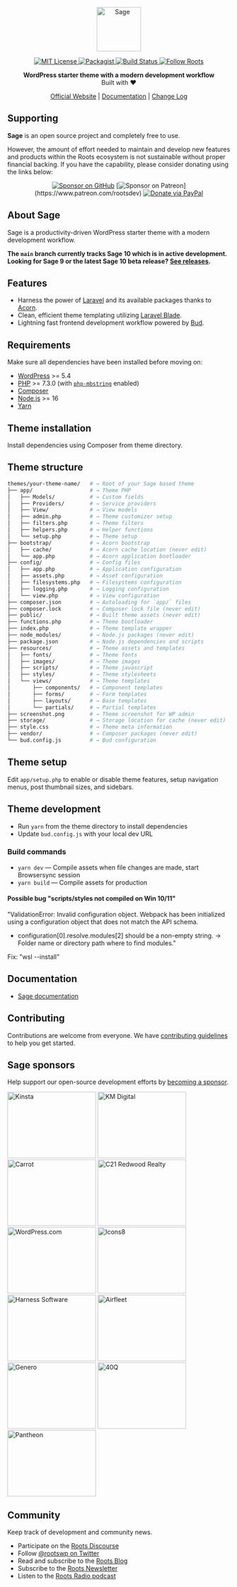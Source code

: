 <p align="center">
  <a href="https://roots.io/sage/">
    <img alt="Sage" src="https://cdn.roots.io/app/uploads/logo-sage.svg" height="100">
  </a>
</p>

<p align="center">
  <a href="LICENSE.md">
    <img alt="MIT License" src="https://img.shields.io/github/license/roots/sage?color=%23525ddc&style=flat-square" />
  </a>

  <a href="https://packagist.org/packages/roots/sage">
    <img alt="Packagist" src="https://img.shields.io/packagist/v/roots/sage.svg?style=flat-square" />
  </a>

  <a href="https://github.com/roots/sage/actions">
    <img alt="Build Status" src="https://img.shields.io/github/workflow/status/roots/sage/Main?style=flat-square" />
  </a>

  <a href="https://twitter.com/rootswp">
    <img alt="Follow Roots" src="https://img.shields.io/twitter/follow/rootswp.svg?style=flat-square&color=1da1f2" />
  </a>
</p>

<p align="center">
  <strong>WordPress starter theme with a modern development workflow</strong>
  <br />
  Built with ❤️
</p>

<p align="center">
  <a href="https://roots.io">Official Website</a> | <a href="https://docs.roots.io/sage/10.x/installation/">Documentation</a> | <a href="CHANGELOG.md">Change Log</a>
</p>

## Supporting

**Sage** is an open source project and completely free to use.

However, the amount of effort needed to maintain and develop new features and products within the Roots ecosystem is not sustainable without proper financial backing. If you have the capability, please consider donating using the links below:

<div align="center">

[![Sponsor on GitHub](https://img.shields.io/static/v1?label=sponsor&message=%E2%9D%A4&logo=GitHub)](https://github.com/sponsors/roots)
[![Sponsor on Patreon](https://img.shields.io/badge/sponsor-patreon-orange.svg?style=flat-square&logo=patreon")](https://www.patreon.com/rootsdev)
[![Donate via PayPal](https://img.shields.io/badge/donate-paypal-blue.svg?style=flat-square&logo=paypal)](https://www.paypal.me/rootsdev)

</div>

## About Sage

Sage is a productivity-driven WordPress starter theme with a modern development workflow.

**The `main` branch currently tracks Sage 10 which is in active development. Looking for Sage 9 or the latest Sage 10 beta release? [See releases](https://github.com/roots/sage/releases).**

## Features

- Harness the power of [Laravel](https://laravel.com) and its available packages thanks to [Acorn](https://github.com/roots/acorn).
- Clean, efficient theme templating utilizing [Laravel Blade](https://laravel.com/docs/master/blade).
- Lightning fast frontend development workflow powered by [Bud](https://budjs.netlify.app/).

## Requirements

Make sure all dependencies have been installed before moving on:

- [WordPress](https://wordpress.org/) >= 5.4
- [PHP](https://secure.php.net/manual/en/install.php) >= 7.3.0 (with [`php-mbstring`](https://secure.php.net/manual/en/book.mbstring.php) enabled)
- [Composer](https://getcomposer.org/download/)
- [Node.js](http://nodejs.org/) >= 16
- [Yarn](https://yarnpkg.com/en/docs/install)

## Theme installation

Install dependencies using Composer from theme directory.

## Theme structure

```sh
themes/your-theme-name/   # → Root of your Sage based theme
├── app/                  # → Theme PHP
│   ├── Models/           # → Custom fields
│   ├── Providers/        # → Service providers
│   ├── View/             # → View models
│   ├── admin.php         # → Theme customizer setup
│   ├── filters.php       # → Theme filters
│   ├── helpers.php       # → Helper functions
│   └── setup.php         # → Theme setup
├── bootstrap/            # → Acorn bootstrap
│   ├── cache/            # → Acorn cache location (never edit)
│   └── app.php           # → Acorn application bootloader
├── config/               # → Config files
│   ├── app.php           # → Application configuration
│   ├── assets.php        # → Asset configuration
│   ├── filesystems.php   # → Filesystems configuration
│   ├── logging.php       # → Logging configuration
│   └── view.php          # → View configuration
├── composer.json         # → Autoloading for `app/` files
├── composer.lock         # → Composer lock file (never edit)
├── public/               # → Built theme assets (never edit)
├── functions.php         # → Theme bootloader
├── index.php             # → Theme template wrapper
├── node_modules/         # → Node.js packages (never edit)
├── package.json          # → Node.js dependencies and scripts
├── resources/            # → Theme assets and templates
│   ├── fonts/            # → Theme fonts
│   ├── images/           # → Theme images
│   ├── scripts/          # → Theme javascript
│   ├── styles/           # → Theme stylesheets
│   └── views/            # → Theme templates
│       ├── components/   # → Component templates
│       ├── forms/        # → Form templates
│       ├── layouts/      # → Base templates
│       └── partials/     # → Partial templates
├── screenshot.png        # → Theme screenshot for WP admin
├── storage/              # → Storage location for cache (never edit)
├── style.css             # → Theme meta information
├── vendor/               # → Composer packages (never edit)
└── bud.config.js         # → Bud configuration
```

## Theme setup

Edit `app/setup.php` to enable or disable theme features, setup navigation menus, post thumbnail sizes, and sidebars.

## Theme development

- Run `yarn` from the theme directory to install dependencies
- Update `bud.config.js` with your local dev URL

### Build commands

- `yarn dev` — Compile assets when file changes are made, start Browsersync session
- `yarn build` — Compile assets for production


#### Possible bug "scripts/styles not compiled on Win 10/11"
"ValidationError: Invalid configuration object. Webpack has been initialized using a configuration object that does not match the API schema.
- configuration[0].resolve.modules[2] should be a non-empty string.
-> Folder name or directory path where to find modules."

Fix: "wsl --install"


## Documentation

- [Sage documentation](https://docs.roots.io/sage/10.x/installation/)

## Contributing

Contributions are welcome from everyone. We have [contributing guidelines](https://github.com/roots/guidelines/blob/master/CONTRIBUTING.md) to help you get started.

## Sage sponsors

Help support our open-source development efforts by [becoming a sponsor](https://github.com/sponsors/roots).

<a href="https://kinsta.com/?kaid=OFDHAJIXUDIV"><img src="https://cdn.roots.io/app/uploads/kinsta.svg" alt="Kinsta" width="200" height="150"></a> <a href="https://k-m.com/"><img src="https://cdn.roots.io/app/uploads/km-digital.svg" alt="KM Digital" width="200" height="150"></a> <a href="https://carrot.com/"><img src="https://cdn.roots.io/app/uploads/carrot.svg" alt="Carrot" width="200" height="150"></a> <a href="https://www.c21redwood.com/"><img src="https://cdn.roots.io/app/uploads/c21redwood.svg" alt="C21 Redwood Realty" width="200" height="150"></a> <a href="https://wordpress.com/"><img src="https://cdn.roots.io/app/uploads/wordpress.svg" alt="WordPress.com" width="200" height="150"></a> <a href="https://icons8.com/"><img src="https://cdn.roots.io/app/uploads/icons8.svg" alt="Icons8" width="200" height="150"></a> <a href="https://www.harnessup.com/"><img src="https://cdn.roots.io/app/uploads/harness-software.svg" alt="Harness Software" width="200" height="150"></a> <a href="https://www.airfleet.co/careers?utm_source=roots&utm_content=sage-page"><img src="https://cdn.roots.io/app/uploads/airfleet.svg" alt="Airfleet" width="200" height="150"></a> <a href="https://generodigital.com/"><img src="https://cdn.roots.io/app/uploads/genero.svg" alt="Genero" width="200" height="150"></a> <a href="https://40q.agency/"><img src="https://cdn.roots.io/app/uploads/40q.svg" alt="40Q" width="200" height="150"></a> <a href="https://pantheon.io/"><img src="https://cdn.roots.io/app/uploads/pantheon.svg" alt="Pantheon" width="200" height="150"></a>

## Community

Keep track of development and community news.

- Participate on the [Roots Discourse](https://discourse.roots.io/)
- Follow [@rootswp on Twitter](https://twitter.com/rootswp)
- Read and subscribe to the [Roots Blog](https://roots.io/blog/)
- Subscribe to the [Roots Newsletter](https://roots.io/subscribe/)
- Listen to the [Roots Radio podcast](https://roots.io/podcast/)
